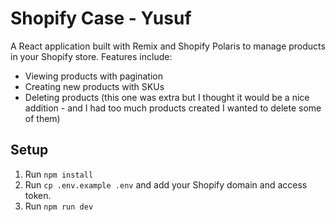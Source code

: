 # Shopify Case - Yusuf

A React application built with Remix and Shopify Polaris to manage products in your Shopify store. Features include:
- Viewing products with pagination
- Creating new products with SKUs
- Deleting products (this one was extra but I thought it would be a nice addition - and I had too much products created I wanted to delete some of them)

## Setup

1. Run `npm install`
2. Run `cp .env.example .env` and add your Shopify domain and access token.
3. Run `npm run dev`
